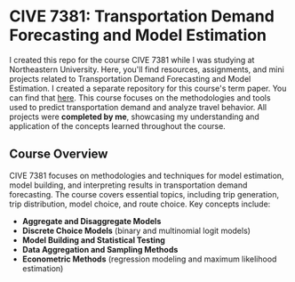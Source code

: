 # CIVE 7381: Transportation Demand Forecasting and Model Estimation

I created this repo for the course CIVE 7381 while I was studying at Northeastern University. Here, you'll find resources, assignments, and mini projects related to Transportation Demand Forecasting and Model Estimation. I created a separate repository for this course's term paper. You can find that [here](https://www.github.com/natdave/xgboost-ev-demand-prediction). This course focuses on the methodologies and tools used to predict transportation demand and analyze travel behavior. All projects were **completed by me**, showcasing my understanding and application of the concepts learned throughout the course.

## Course Overview
CIVE 7381 focuses on methodologies and techniques for model estimation, model building, and interpreting results in transportation demand forecasting. The course covers essential topics, including trip generation, trip distribution, model choice, and route choice. Key concepts include:

- **Aggregate and Disaggregate Models**
- **Discrete Choice Models** (binary and multinomial logit models)
- **Model Building and Statistical Testing**
- **Data Aggregation and Sampling Methods**
- **Econometric Methods** (regression modeling and maximum likelihood estimation)
